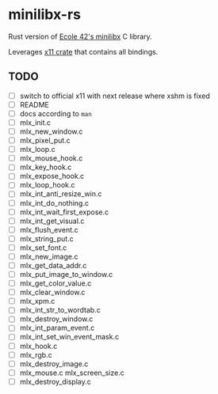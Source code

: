 # minilibx-rs
Rust version of [Ecole 42's minilibx](https://github.com/42Paris/minilibx-linux) C library.

Leverages [x11 crate](https://github.com/AltF02/x11-rs) that contains all bindings.

## TODO
- [ ] switch to official x11 with next release where xshm is fixed
- [ ] README
- [ ] docs according to `man`
- [ ] mlx_init.c
- [ ] mlx_new_window.c
- [ ] mlx_pixel_put.c
- [ ] mlx_loop.c
- [ ] mlx_mouse_hook.c
- [ ] mlx_key_hook.c
- [ ] mlx_expose_hook.c
- [ ] mlx_loop_hook.c
- [ ] mlx_int_anti_resize_win.c
- [ ] mlx_int_do_nothing.c
- [ ] mlx_int_wait_first_expose.c
- [ ] mlx_int_get_visual.c
- [ ] mlx_flush_event.c
- [ ] mlx_string_put.c
- [ ] mlx_set_font.c
- [ ] mlx_new_image.c
- [ ] mlx_get_data_addr.c
- [ ] mlx_put_image_to_window.c
- [ ] mlx_get_color_value.c
- [ ] mlx_clear_window.c
- [ ] mlx_xpm.c
- [ ] mlx_int_str_to_wordtab.c
- [ ] mlx_destroy_window.c
- [ ] mlx_int_param_event.c
- [ ] mlx_int_set_win_event_mask.c
- [ ] mlx_hook.c
- [ ] mlx_rgb.c
- [ ] mlx_destroy_image.c
- [ ] mlx_mouse.c mlx_screen_size.c
- [ ] mlx_destroy_display.c